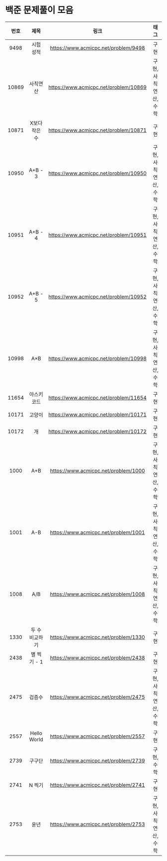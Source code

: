 # 백준 문제풀이 모음

|번호|제목|링크|태그|
|:---:|:---:|:---:|:---:|
|9498|시험 성적|https://www.acmicpc.net/problem/9498|구현|
|10869|사칙연산|https://www.acmicpc.net/problem/10869|구현,사칙연산,수학|
|10871|X보다 작은 수|https://www.acmicpc.net/problem/10871|구현|
|10950|A+B - 3|https://www.acmicpc.net/problem/10950|구현,사칙연산,수학|
|10951|A+B - 4|https://www.acmicpc.net/problem/10951|구현,사칙연산,수학|
|10952|A+B - 5|https://www.acmicpc.net/problem/10952|구현,사칙연산,수학|
|10998|A×B|https://www.acmicpc.net/problem/10998|구현,사칙연산,수학|
|11654|아스키 코드|https://www.acmicpc.net/problem/11654|구현|
|10171|고양이|https://www.acmicpc.net/problem/10171|구현|
|10172|개|https://www.acmicpc.net/problem/10172|구현|
|1000|A+B|https://www.acmicpc.net/problem/1000|구현,사칙연산,수학|
|1001|A-B|https://www.acmicpc.net/problem/1001|구현,사칙연산,수학|
|1008|A/B|https://www.acmicpc.net/problem/1008|구현,사칙연산,수학|
|1330|두 수 비교하기|https://www.acmicpc.net/problem/1330|구현|
|2438|별 찍기 - 1|https://www.acmicpc.net/problem/2438|구현|
|2475|검증수|https://www.acmicpc.net/problem/2475|구현,사칙연산,수학|
|2557|Hello World|https://www.acmicpc.net/problem/2557|구현|
|2739|구구단|https://www.acmicpc.net/problem/2739|구현,수학|
|2741|N 찍기|https://www.acmicpc.net/problem/2741|구현|
|2753|윤년|https://www.acmicpc.net/problem/2753|구현,사칙연산,수학|
